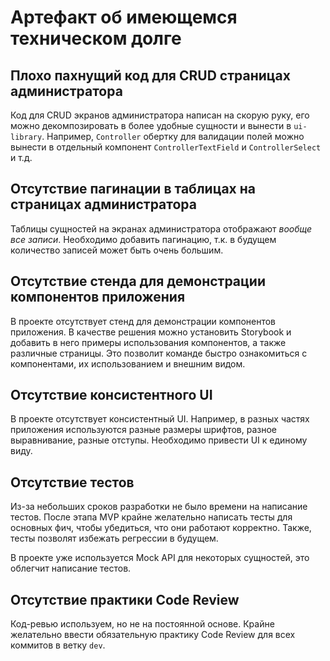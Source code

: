 # Артефакт об имеющемся техническом долге

## Плохо пахнущий код для CRUD страницах администратора
Код для CRUD экранов администратора написан на скорую руку, его можно декомпозировать в более удобные сущности и вынести в `ui-library`. Например, `Controller` обертку для валидации полей можно вынести в отдельный компонент `ControllerTextField` и `ControllerSelect` и т.д. 

## Отсутствие пагинации в таблицах на страницах администратора
Таблицы сущностей на экранах администратора отображают _вообще все записи_. Необходимо добавить пагинацию, т.к. в будущем количество записей может быть очень большим.

## Отсутствие стенда для демонстрации компонентов приложения
В проекте отсутствует стенд для демонстрации компонентов приложения. В качестве решения можно установить Storybook и добавить в него примеры использования компонентов, а также различные страницы. Это позволит команде быстро ознакомиться с компонентами, их использованием и внешним видом.

## Отсутствие консистентного UI
В проекте отсутствует консистентный UI. Например, в разных частях приложения используются разные размеры шрифтов, разное выравнивание, разные отступы. Необходимо привести UI к единому виду.

## Отсутствие тестов
Из-за небольших сроков разработки не было времени на написание тестов. После этапа MVP крайне желательно написать тесты для основных фич, чтобы убедиться, что они работают корректно. Также, тесты позволят избежать регрессии в будущем. 

В проекте уже используется Mock API для некоторых сущностей, это облегчит написание тестов.

## Отсутствие практики Code Review
Код-ревью используем, но не на постоянной основе. Крайне желательно ввести обязательную практику Code Review для всех коммитов в ветку `dev`.


